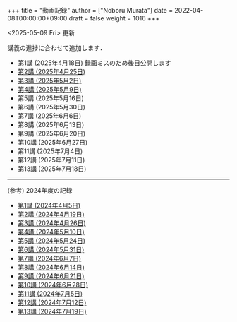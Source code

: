 +++
title = "動画記録"
author = ["Noboru Murata"]
date = 2022-04-08T00:00:00+09:00
draft = false
weight = 1016
+++

<span class="timestamp-wrapper"><span class="timestamp">&lt;2025-05-09 Fri&gt; </span></span> 更新

講義の進捗に合わせて追加します．

-   第1講 (2025年4月18日) 録画ミスのため後日公開します
-   [第2講 (2025年4月25日)](https://u-tokyo-ac-jp.zoom.us/rec/share/4edaolc-CHjYchUMCIvVf1ERnz_KDm4fwM9F0DeT-SxgmfjN-Q-n9GHTG359n3J_.t6gLw_qAcayfle7I?startTime=1745567484000)
-   [第3講 (2025年5月2日)](https://u-tokyo-ac-jp.zoom.us/rec/share/t_dAHK0lubppPvUOkUok8jeIJSVc8tkAOPZpoxFe3H399UxBu_O3POeduGcITfsO.nexvgDQJ0kOR0kis?startTime=1746172571000)
-   [第4講 (2025年5月9日)](https://u-tokyo-ac-jp.zoom.us/rec/share/zMrv4ICNIcZwgDI5j4A1yf87IJVrncV8Eb1qQlzwko-jiNalFDtLBqyA1GBqaGlx.T9SBvUD2nASoS4sX?startTime=1746777355000)
-   第5講 (2025年5月16日)
-   第6講 (2025年5月30日)
-   第7講 (2025年6月6日)
-   第8講 (2025年6月13日)
-   第9講 (2025年6月20日)
-   第10講 (2025年6月27日)
-   第11講 (2025年7月4日)
-   第12講 (2025年7月11日)
-   第13講 (2025年7月18日)

---

(参考) 2024年度の記録

-   [第1講 (2024年4月5日)](https://u-tokyo-ac-jp.zoom.us/rec/share/UDiG9s_v8UbZwoDISJEmsf-R3J7zM3ADoy9qaNPhNapvuRktF3N1sq2nn4QxzQw9.ulecTtdKmS8TWuoZ?startTime=1712304155000)
-   [第2講 (2024年4月19日)](https://u-tokyo-ac-jp.zoom.us/rec/share/CSFEIlbsqmdfxWn-GOpaO1pveX36j8cUp33zd8mOp9KHiMg7gAkIGIF8jdc7RhcI.ACPnds7I_dMfcur3?startTime=1713513700000)
-   [第3講 (2024年4月26日)](https://u-tokyo-ac-jp.zoom.us/rec/share/D2pwvcjNhnwAT2RijqxjAp8TrRU-d8Ym2A8dSDxo7m2ACPi97WRKtmuXJOohHYLq.mi-5XOfTjRLEXtWf?startTime=1714118474000)
-   [第4講 (2024年5月10日)](https://u-tokyo-ac-jp.zoom.us/rec/share/DibD3uS9nJUaVGyApkJytQjJKWgOcA0WEyOyhNEMFJ1g-XbdS5-vB0Md_x36eafD.QnCAGFOAR5a9-jRf?startTime=1715327728000)
-   [第5講 (2024年5月24日)](https://u-tokyo-ac-jp.zoom.us/rec/share/_ZcUZxSkh0AkrnT18wrvMbBFD6qUK9K1PpeeGYfXBpN4KZuvLfg2pSPCRtOsorRv.fLObwwfbTCoxXcnU?startTime=1716537332000)
-   [第6講 (2024年5月31日)](https://u-tokyo-ac-jp.zoom.us/rec/share/LPw_sSLbW0wDfakPzEIz5Lqoo1AOLjAL4p-yJPg1tdbbzIaIvmBNJDe8ucXkkw4M.pVL-2iP-D2DPCJKt?startTime=1717142139000)
-   [第7講 (2024年6月7日)](https://u-tokyo-ac-jp.zoom.us/rec/share/IX7SstRnX3kiSayD_-Bd-CUVBCamgq3T6Z1Vt_7mVIbGwZIAD-zT6OTWlvsSQvNG.YrrBZeak3_-SFoiE?startTime=1717746926000)
-   [第8講 (2024年6月14日)](https://u-tokyo-ac-jp.zoom.us/rec/share/1dcPajyN_SM09-T8hB-xeHMaKEzQ9GF30Jt6sWyT-iKwLUdmcfU2pDK_PXDPpmm6.qJ5XUo8lmD0cRfog?startTime=1718351731000)
-   [第9講 (2024年6月21日)](https://u-tokyo-ac-jp.zoom.us/rec/share/G9CJgHyif2FfO7laAG3XtNmaG-bhcV6L_hCriaCCj1XI2h5jCcPf_KkeCo89BKD_.56vzNUV6v7WHhZ7W?startTime=1718956530000)
-   [第10講 (2024年6月28日)](https://u-tokyo-ac-jp.zoom.us/rec/share/WQhP4AwsTd_sPZEQgjpvWeMY1SOqe_g8rQAHOr7rk3iEvLeATAS7O6aZPdg63zeH.87b9A3qtQLvc2idB?startTime=1719561327000)
-   [第11講 (2024年7月5日)](https://u-tokyo-ac-jp.zoom.us/rec/share/zCEsVZdPwsrF8lH_N1ASOSXcQjsRU_PDfTFuD5hV-jHjgm0k0tPdwHBg32EKwov9.bexEJHxpiA4TXS4D?startTime=1720166136000)
-   [第12講 (2024年7月12日)](https://u-tokyo-ac-jp.zoom.us/rec/share/jIyL9WdpdrdDix0OgVT_Lz32uSvhW4GoniWwThao-GOKBjiMIz0zyREi04UBRdKU.64r4DsquMlESmk5z?startTime=1720770926000)
-   [第13講 (2024年7月19日)](https://u-tokyo-ac-jp.zoom.us/rec/share/nQxgCEQAxD-SKNzFZEsRg559-tdzwiFd-2b0LqZxC_fdXXmeOR0Pl7sboTK36Ly2.Z2lTsMwvaanvQ1sr?startTime=1721375745000)
